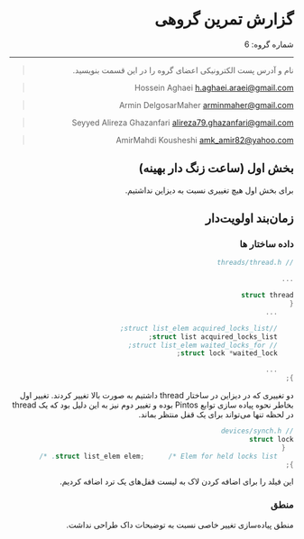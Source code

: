 <div dir="rtl">

# گزارش تمرین گروهی


شماره گروه: 6

-----

> نام و آدرس پست الکترونیکی اعضای گروه را در این قسمت بنویسید.

> Hossein Aghaei h.aghaei.araei@gmail.com

> Armin DelgosarMaher arminmaher@gmail.com

> Seyyed Alireza Ghazanfari alireza79.ghazanfari@gmail.com

> AmirMahdi Kousheshi amk_amir82@yahoo.com 



## بخش اول (ساعت زنگ دار بهینه)

برای بخش اول هیچ تغییری نسبت به دیزاین نداشتیم.

## زمان‌بند اولویت‌دار

### داده ساختار ها

```c
// threads/thread.h

...

struct thread
{
    ...

    //struct list_elem acquired_locks_list;  
    struct list acquired_locks_list;
    // struct list_elem waited_locks_for;      
    struct lock *waited_lock;

    ...
};

```
دو تغییری که در دیزاین در ساختار thread داشتیم به صورت بالا تغییر کردند. تغییر اول بخاطر نحوه پیاده سازی توابع Pintos بوده و تغییر دوم نیز
به این دلیل بود که یک thread در لحظه تنها می‌تواند برای یک قفل منتظر بماند.

```c
// devices/synch.h
struct lock
  {
    struct list_elem elem;      /* Elem for held locks list. */
};

```
این فیلد را برای اضافه کردن لاک به لیست قفل‌های یک ترد اضافه کردیم.

### منطق
منطق پیاده‌سازی تغییر خاصی نسبت به توضیحات داک طراحی نداشت.